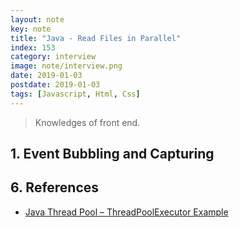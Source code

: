 ```yaml
---
layout: note
key: note
title: "Java - Read Files in Parallel"
index: 153
category: interview
image: note/interview.png
date: 2019-01-03
postdate: 2019-01-03
tags: [Javascript, Html, Css]
---
```


> Knowledges of front end.

## 1. Event Bubbling and Capturing

## 6. References
* [Java Thread Pool – ThreadPoolExecutor Example](https://howtodoinjava.com/java/multi-threading/java-thread-pool-executor-example/)
